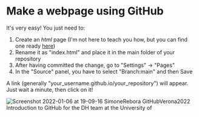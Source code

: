 # Make a webpage using GitHub

It's very easy! You just need to: 

1. Create an *html* page (I'm not here to teach you how, but you can find one ready [here](https://raw.githubusercontent.com/SimoneRebora/GitHubVerona2022/main/docs/pizza_map.html))
2. Rename it as "index.html" and place it in the main folder of your repository
3. After having committed the change, go to "Settings" -> "Pages"
4. In the "Source" panel, you have to select "Branch:main" and then Save

A link (generally "your_username.github.io/your_repository") will appear. Just wait a minute, then click on it!

![Screenshot 2022-01-06 at 19-09-16 SimoneRebora GitHubVerona2022 Introduction to GitHub for the DH team at the University of](https://user-images.githubusercontent.com/29945305/148431035-9eaa0f73-85b2-4c17-9925-050ceead21aa.png)
